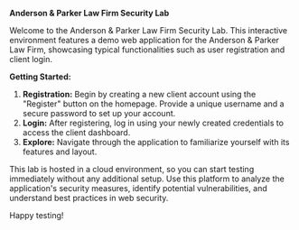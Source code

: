 **Anderson & Parker Law Firm Security Lab**

Welcome to the Anderson & Parker Law Firm Security Lab. This interactive environment features a demo web application for the Anderson & Parker Law Firm, showcasing typical functionalities such as user registration and client login.

**Getting Started:**
1. **Registration:** Begin by creating a new client account using the "Register" button on the homepage. Provide a unique username and a secure password to set up your account.
2. **Login:** After registering, log in using your newly created credentials to access the client dashboard.
3. **Explore:** Navigate through the application to familiarize yourself with its features and layout.

This lab is hosted in a cloud environment, so you can start testing immediately without any additional setup. Use this platform to analyze the application's security measures, identify potential vulnerabilities, and understand best practices in web security.

Happy testing!